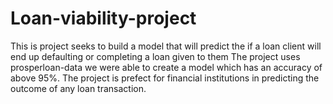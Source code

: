 # Loan-viability-project
This is project seeks to build a model that will predict the if a loan client will end up defaulting or completing a loan given to them
The project uses prosperloan-data we were able to create a model which has an accuracy of above 95%. The project is prefect for financial institutions in predicting the outcome of any loan transaction.
